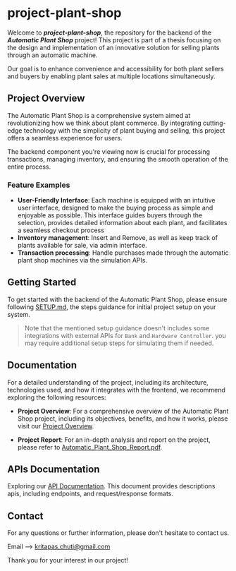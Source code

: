 # project-plant-shop

Welcome to ***project-plant-shop***, the repository for the backend of the ***Automatic Plant Shop*** project! This project is part of a thesis focusing on the design and implementation of an innovative solution for selling plants through an automatic machine.

Our goal is to enhance convenience and accessibility for both plant sellers and buyers by enabling plant sales at multiple locations simultaneously.

## Project Overview

The Automatic Plant Shop is a comprehensive system aimed at revolutionizing how we think about plant commerce. By integrating cutting-edge technology with the simplicity of plant buying and selling, this project offers a seamless experience for users.

The backend component you're viewing now is crucial for processing transactions, managing inventory, and ensuring the smooth operation of the entire process.

### Feature Examples

- **User-Friendly Interface**: Each machine is equipped with an intuitive user interface, designed to make the buying process as simple and enjoyable as possible. This interface guides buyers through the selection, provides detailed information about each plant, and facilitates a seamless checkout process
- **Inventory management**: Insert and Remove, as well as keep track of plants available for sale, via admin interface.
- **Transaction processing**: Handle purchases made through the automatic plant shop machines via the simulation APIs.


## Getting Started

To get started with the backend of the Automatic Plant Shop, please ensure following [SETUP.md](./docs/installation/SETUP.md), the steps guidance for initial project setup on your system.

> Note that the mentioned setup guidance doesn't includes some integrations with external APIs for `Bank` and `Hardware Controller`. you may require additional setup steps for simulating them if needed.

## Documentation

For a detailed understanding of the project, including its architecture, technologies used, and how it integrates with the frontend, we recommend exploring the following resources:

- **Project Overview**: For a comprehensive overview of the Automatic Plant Shop project, including its objectives, benefits, and how it works, please visit our [Project Overview](https://www.canva.com/design/DAFhHgrEElo/1SBT6pT8EZJhtn4npe5n3A/edit).

- **Project Report**: For an in-depth analysis and report on the project, please refer to [Automatic_Plant_Shop_Report.pdf](./docs//Automatic_Plant_Shop_Report.pdf).

## APIs Documentation

Exploring our [API Documentation](./docs/APIs.md). This document provides descriptions apis, including endpoints, and request/response formats.

## Contact

For any questions or further information, please don't hesitate to contact us.

Email --> kritapas.chuti@gmail.com

Thank you for your interest in our project!
